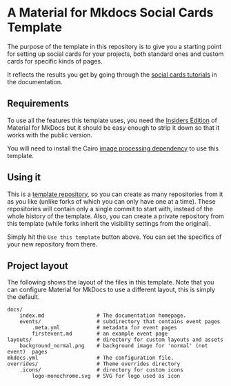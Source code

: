 # A Material for Mkdocs Social Cards Template

The purpose of the template in this repository is to give you a starting point
for setting up social cards for your projects, both standard ones and custom
cards for specific kinds of pages.

It reflects the results you get by going through the [social cards tutorials] 
in the documentation. 

[social cards tutorials]: https://squidfunk.github.io/mkdocs-material/tutorials#social-cards

## Requirements

To use all the features this template uses, you need the [Insiders
Edition] of Material for MkDocs but it should be easy enough to strip it down so
that it works with the public version.

[Insiders Edition]: https://squidfunk.github.io/mkdocs-material/insiders/

You will need to install the Cairo [image processing dependency] to use this
template.

[image processing dependency]: https://squidfunk.github.io/mkdocs-material/plugins/requirements/image-processing

## Using it

This is a [template repository], so you can create as many repositories from it 
as you like (unlike forks of which you can only have one at a time). These
repositories will contain only a single commit to start with, instead of the whole 
history of the template. Also, you can create a private repository from this template 
(while forks inherit the visibility settings from the original).

[template repository]: https://docs.github.com/en/repositories/creating-and-managing-repositories/creating-a-repository-from-a-template

Simply hit the `Use this template` button above. You can set the specifics of your 
new repository from there.

## Project layout

The following shows the layout of the files in this template. Note that you can
configure Material for MkDocs to use a different layout, this is simply the
default.

```
docs/
    index.md                 # The documentation homepage.
    events/                  # subdirectory that contains event pages
        .meta.yml            # metadata for event pages
        firstevent.md        # an example event page
layouts/                     # directory for custom layouts and assets
    background_normal.png    # background image for 'normal' (not event)  pages
mkdocs.yml                   # The configuration file.
overrides/                   # Theme overrides directory
    .icons/                  # directory for custom icons
        logo-monochrome.svg  # SVG for logo used as icon
```

